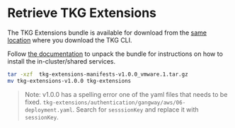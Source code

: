 # Retrieve TKG Extensions

The TKG Extensions bundle is available for download from the [same location](https://my.vmware.com/en/web/vmware/info/slug/infrastructure_operations_management/vmware_tanzu_kubernetes_grid/1_x) where you download the TKG CLI.

Follow [the documentation](https://docs.vmware.com/en/VMware-Tanzu-Kubernetes-Grid/1.0/vmware-tanzu-kubernetes-grid-10/GUID-manage-instance-index.html#unpack-bundle) to unpack the bundle for instructions on how to install the in-cluster/shared services.
```bash
tar -xzf  tkg-extensions-manifests-v1.0.0_vmware.1.tar.gz
mv tkg-extensions-v1.0.0 tkg-extensions
```

> Note: v1.0.0 has a spelling error one of the yaml files that needs to be fixed.  `tkg-extensions/authentication/gangway/aws/06-deployment.yaml`.  Search for `sesssionKey` and replace it with `sessionKey`.